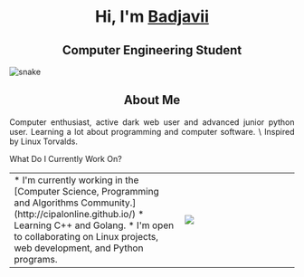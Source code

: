 <!--! Title !-->

<h1 align="center">Hi, I'm <a href="https://badjavii.github.io/">Badjavii</a></h1>
<h2 align="center">Computer Engineering Student</h1>

![snake](static/grid-snake.svg)

<!--! About Me !-->

<h2 align="center">About Me</h2>

<div style="text-align:justify;">
        <p>
            Computer enthusiast, active dark web user and advanced junior python user.
            Learning a lot about programming and computer software. \
            Inspired by Linux Torvalds.
        </p>
</div>

<!--! What Do I Currently Work On? !-->

</h2 align="center">What Do I Currently Work On?</h2>

<table align="center">
  
  <td width=60%>
    * I'm currently working in the [Computer Science, Programming and Algorithms Community.](http://cipalonline.github.io/)
    * Learning C++ and Golang.
    * I'm open to collaborating on Linux projects, web development, and Python programs.

  </td>

<td text-align="center">

  <div><img
                src="https://github-readme-stats.vercel.app/api/top-langs/?username=Druxorey&langs_count=10&theme=dracula&layout=compact&border_color=ff6e96&bg_color=00000000&" />
  </div>

</td>

</table>
